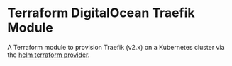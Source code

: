 # Terraform DigitalOcean Traefik Module
A Terraform module to provision Traefik (v2.x) on a Kubernetes cluster via the [helm terraform provider](https://registry.terraform.io/providers/hashicorp/helm/latest).